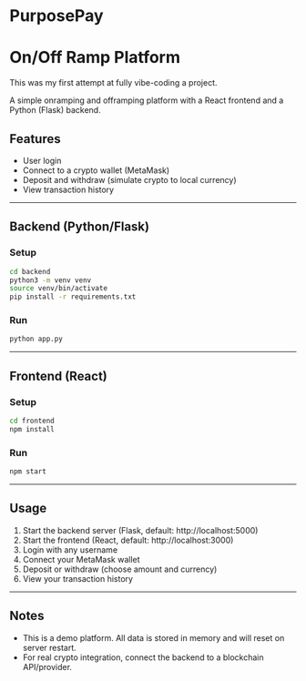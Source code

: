 # PurposePay 

# On/Off Ramp Platform
This was my first attempt at fully vibe-coding a project.

A simple onramping and offramping platform with a React frontend and a Python (Flask) backend.

## Features
- User login
- Connect to a crypto wallet (MetaMask)
- Deposit and withdraw (simulate crypto to local currency)
- View transaction history

---

## Backend (Python/Flask)

### Setup
```bash
cd backend
python3 -m venv venv
source venv/bin/activate
pip install -r requirements.txt
```

### Run
```bash
python app.py
```

---

## Frontend (React)

### Setup
```bash
cd frontend
npm install
```

### Run
```bash
npm start
```

---

## Usage
1. Start the backend server (Flask, default: http://localhost:5000)
2. Start the frontend (React, default: http://localhost:3000)
3. Login with any username
4. Connect your MetaMask wallet
5. Deposit or withdraw (choose amount and currency)
6. View your transaction history

---

## Notes
- This is a demo platform. All data is stored in memory and will reset on server restart.
- For real crypto integration, connect the backend to a blockchain API/provider. 